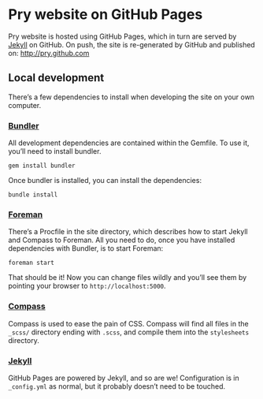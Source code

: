 # Pry website on GitHub Pages
Pry website is hosted using GitHub Pages, which in turn are served
by [Jekyll](https://github.com/mojombo/jekyll) on GitHub. On push,
the site is re-generated by GitHub and published on:
<http://pry.github.com>

## Local development
There’s a few dependencies to install when developing the site on
your own computer.

### [Bundler](http://gembundler.com/)
All development dependencies are contained within the Gemfile. To
use it, you’ll need to install bundler.

    gem install bundler

Once bundler is installed, you can install the dependencies:

    bundle install

### [Foreman](http://ddollar.github.com/foreman/)
There’s a Procfile in the site directory, which describes how to
start Jekyll and Compass to Foreman. All you need to do, once you
have installed dependencies with Bundler, is to start Foreman:

    foreman start

That should be it! Now you can change files wildly and you’ll see
them by pointing your browser to `http://localhost:5000`.

### [Compass](http://compass-style.org/)
Compass is used to ease the pain of CSS. Compass will find all
files in the `_scss/` directory ending with `.scss`, and compile
them into the `stylesheets` directory.

### [Jekyll](http://jekyllrb.com/)
GitHub Pages are powered by Jekyll, and so are we! Configuration
is in `_config.yml` as normal, but it probably doesn’t need to
be touched.
